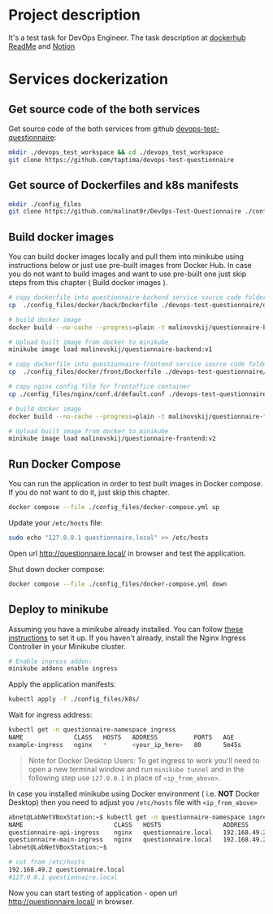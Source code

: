 # Project description

It's a test task for DevOps Engineer. The task description at [dockerhub ReadMe](https://github.com/taptima/devops-test-questionnaire/blob/main/README.md) and [Notion](https://taptima.notion.site/Devops-9d61f75e266849cc9173ac6c70fc872c)

# Services dockerization

## Get source code of the both services

Get source code of the both services from github [devops-test-questionnaire](https://github.com/taptima/devops-test-questionnaire):

```bash
mkdir ./devops_test_workspace && cd ./devops_test_workspace
git clone https://github.com/taptima/devops-test-questionnaire
```

## Get source of Dockerfiles and k8s manifests

```bash
mkdir ./config_files
git clone https://github.com/malinat0r/DevOps-Test-Questionnaire ./config_files
```

## Build docker images

You can build docker images locally and pull them into minikube using instructions below or just use pre-built images from Docker Hub. In case you do not want to build images and want to use pre-built one just skip steps from this chapter ( Build docker images ).
```bash
# copy dockerfile into questionnaire-backend service source code folder
cp  ./config_files/docker/back/Dockerfile ./devops-test-questionnaire/questionnaire-backend/

# build docker image
docker build --no-cache --progress=plain -t malinovskij/questionnaire-backend:v1 ./devops-test-questionnaire/questionnaire-backend/

# Upload built image from docker to minikube
minikube image load malinovskij/questionnaire-backend:v1

# copy dockerfile into questionnaire-frontend service source code folder
cp  ./config_files/docker/front/Dockerfile ./devops-test-questionnaire/questionnaire-frontend/

# copy nginx config file for frontoffice container
cp ./config_files/nginx/conf.d/default.conf ./devops-test-questionnaire/questionnaire-frontend/

# build docker image
docker build --no-cache --progress=plain -t malinovskij/questionnaire-frontend:v2 ./devops-test-questionnaire/questionnaire-frontend/

# Upload built image from docker to minikube
minikube image load malinovskij/questionnaire-frontend:v2
```

## Run Docker Compose

You can run the application in order to test built images in Docker compose. If you do not want to do it, just skip this chapter.

```bash
docker compose --file ./config_files/docker-compose.yml up
```

Update your `/etc/hosts` file:

```bash
sudo echo "127.0.0.1 questionnaire.local" >> /etc/hosts
```
Open url http://questionnaire.local/ in browser and test the application.

Shut down docker compose:
```bash
docker compose --file ./config_files/docker-compose.yml down
```

## Deploy to minikube

Assuming you have a minikube already installed. You can follow [these instructions](https://minikube.sigs.k8s.io/docs/start/) to set it up.
If you haven't already, install the Nginx Ingress Controller in your Minikube cluster.

```bash
# Enable ingress addon:
minikube addons enable ingress
```

Apply the application manifests:
```bash
kubectl apply -f ./config_files/k8s/
```

Wait for ingress address:
```bash
kubectl get -n questionnaire-namespace ingress
NAME              CLASS   HOSTS   ADDRESS          PORTS   AGE
example-ingress   nginx   *       <your_ip_here>   80      5m45s
```

> Note for Docker Desktop Users:
To get ingress to work you’ll need to open a new terminal window and run `minikube tunnel` and in the following step use `127.0.0.1` in place of `<ip_from_above>`.


In case you installed minikube using Docker environment ( i.e. **NOT** Docker Desktop) then you need to adjust you `/etc/hosts` file with `<ip_from_above>`
```bash
abnet@LabNetVBoxStation:~$ kubectl get -n questionnaire-namespace ingress
NAME                         CLASS   HOSTS                 ADDRESS        PORTS   AGE
questionnaire-api-ingress    nginx   questionnaire.local   192.168.49.2   80      140m
questionnaire-main-ingress   nginx   questionnaire.local   192.168.49.2   80      140m
labnet@LabNetVBoxStation:~$

# cut from /etc/hosts
192.168.49.2 questionnaire.local
#127.0.0.1 questionnaire.local
```
Now you can start testing of application - open url http://questionnaire.local/ in browser. 
